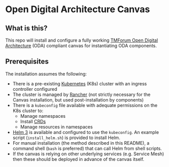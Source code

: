 # Open Digital Architecture Canvas
## What is this?
This repo will install and configure a fully working [TMForum Open Digital Architecture](https://www.tmforum.org/collaboration/open-digital-architecture-oda-project/) (ODA) compliant canvas for instantiating ODA components.
## Prerequisites
The installation assumes the following:
* There is a pre-existing [Kubernetes](https://kubernetes.io/) (K8s) cluster with an ingress controller configured
* The cluster is managed by [Rancher](https://rancher.com/) (not strictly necessary for the Canvas installation, but used post-installation by components)
* There is a ```kubeconfig``` file available with adequate permissions on the K8s cluster to:
    * Manage namespaces
    * Install [CRDs](https://kubernetes.io/docs/concepts/extend-kubernetes/api-extension/custom-resources/)
    * Manage resources in namespaces
* [Helm 3](https://helm.sh/) is available and configured to use the ```kubeconfig```. An example script (```install_helm.sh```) is provided to install Helm.
* For manual installation (the method described in this README), a command shell (```bash``` is preferred) that can call Helm from shell scripts.
* If the canvas is relying on other underlying services (e.g. Service Mesh) then these should be deployed in advance of the canvas itself.
